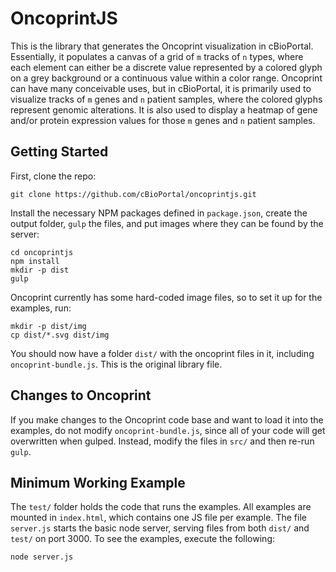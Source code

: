 # OncoprintJS
This is the library that generates the Oncoprint visualization in cBioPortal. Essentially, it populates a canvas of a grid of `m` tracks of `n` types, where each element can either be a discrete value represented by a colored glyph on a grey background or a continuous value within a color range. Oncoprint can have many conceivable uses, but in cBioPortal, it is primarily used to visualize tracks of `m` genes and `n` patient samples, where the colored glyphs represent genomic alterations. It is also used to display a heatmap of gene and/or protein expression values for those `m` genes and `n` patient samples.

## Getting Started
First, clone the repo:

	git clone https://github.com/cBioPortal/oncoprintjs.git

Install the necessary NPM packages defined in `package.json`, create the output folder, `gulp` the files, and put images where they can be found by the server:

	cd oncoprintjs
	npm install
	mkdir -p dist
	gulp

Oncoprint currently has some hard-coded image files, so to set it up for the examples, run:

	mkdir -p dist/img
	cp dist/*.svg dist/img

You should now have a folder `dist/` with the oncoprint files in it, including `oncoprint-bundle.js`. This is the original library file.

## Changes to Oncoprint
If you make changes to the Oncoprint code base and want to load it into the examples, do not modify `oncoprint-bundle.js`, since all of your code will get overwritten when gulped. Instead, modify the files in `src/` and then re-run `gulp`.

## Minimum Working Example
The `test/` folder holds the code that runs the examples. All examples are mounted in `index.html`, which contains one JS file per example. The file `server.js` starts the basic node server, serving files from both `dist/` and `test/` on port 3000. To see the examples, execute the following:

	node server.js









